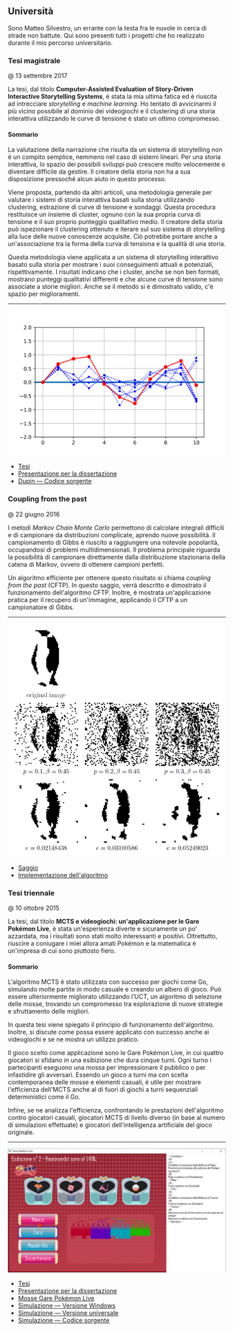 ## Università

Sono Matteo Silvestro, un errante con la testa fra le nuvole in cerca di strade non battute. Qui sono presenti tutti i progetti che ho realizzato durante il mio percorso universitario.


### Tesi magistrale

@ 13 settembre 2017

La tesi, dal titolo **Computer-Assisted Evaluation of Story-Driven Interactive Storytelling Systems**, è stata la mia ultima fatica ed è riuscita ad intrecciare *storytelling* e *machine learning*. Ho tentato di avvicinarmi il più vicino possibile al dominio dei videogiochi e il clustering di una storia interattiva utilizzando le curve di tensione è stato un ottimo compromesso.

#### Sommario

La valutazione della narrazione che risulta da un sistema di storytelling non è un compito semplice, nemmeno nel caso di sistemi lineari. Per una storia interattiva, lo spazio dei possibili sviluppi può crescere molto velocemente e diventare difficile da gestire. Il creatore della storia non ha a sua disposizione pressoché alcun aiuto in questo processo.

Viene proposta, partendo da altri articoli, una metodologia generale per valutare i sistemi di storia interattiva basati sulla storia utilizzando clustering, estrazione di curve di tensione e sondaggi. Questa procedura restituisce un insieme di cluster, ognuno con la sua propria curva di tensione e il suo proprio punteggio qualitativo medio. Il creatore della storia può ispezionare il clustering ottenuto e iterare sul suo sistema di storytelling alla luce delle nuove conoscenze acquisite. Ciò potrebbe portare anche a un'associazione tra la forma della curva di tensiona e la qualità di una storia.

Questa metodologia viene applicata a un sistema di storytelling interattivo basato sulla storia per mostrare i suoi conseguimenti attuali e potenziali, rispettivamente. I risultati indicano che i cluster, anche se non ben formati, mostrano punteggi qualitativi differenti e che alcune curve di tensione sono associate a storie migliori. Anche se il metodo si è dimostrato valido, c'è spazio per miglioramenti.

---

![Cluster con curva di tensione][img_sds]

* [Tesi][tesi_sds]
* [Presentazione per la dissertazione][pres_sds]
* [Dupin — Codice sorgente][dupin]

[img_sds]: /img/uni/sds_tension.png

[tesi_sds]: /files/uni/sds/thesis.pdf
[pres_sds]: /files/uni/sds/slides.pdf
[dupin]: https://github.com/msilvestro/dupin

### Coupling from the past

@ 22 giugno 2016

I metodi *Markov Chain Monte Carlo* permettono di calcolare integrali difficili e di campionare da distribuzioni complicate, aprendo nuove possibilità. Il campionamento di Gibbs è riuscito a raggiungere una notevole popolarità, occupandosi di problemi multidimensionali. Il problema principale riguarda la possibilità di campionare direttamente dalla distribuzione stazionaria della catena di Markov, ovvero di ottenere campioni perfetti.

Un algoritmo efficiente per ottenere questo risultato si chiama *coupling from the past* (CFTP). In questo saggio, verrà descritto e dimostrato il funzionamento dell'algoritmo CFTP. Inoltre, è mostrata un'applicazione pratica per il recupero di un'immagine, applicando il CFTP a un campionatore di Gibbs.

---

![Risultati dell'algoritmo CFTP][img_cftp]

* [Saggio][cftp]
* [Implementazione dell'algoritmo][image_restore]

[img_cftp]: /img/uni/cftp.png

[cftp]: /files/uni/sds/cftp.pdf
[image_restore]: /files/uni/sds/image_restore.R


### Tesi triennale

@ 10 ottobre 2015

La tesi, dal titolo **MCTS e videogiochi: un'applicazione per le Gare Pokémon Live**, è stata un'esperienza diverte e sicuramente un po' azzardata, ma i risultati sono stati molto interessanti e positivi. Oltrettutto, riuscire a coniugare i miei allora amati Pokémon e la matematica è un'impresa di cui sono piuttosto fiero.

#### Sommario

L'algoritmo MCTS è stato utilizzato con successo per giochi come Go, simulando molte partite in modo casuale e creando un albero di gioco. Può essere ulteriormente migliorato utilizzando l’UCT, un algoritmo di selezione delle mosse, trovando un compromesso tra esplorazione di nuove strategie e sfruttamento delle migliori.

In questa tesi viene spiegato il principio di funzionamento dell'algoritmo. Inoltre, si discute come possa essere applicato con successo anche ai videogiochi e se ne mostra un utilizzo pratico.

Il gioco scelto come applicazione sono le Gare Pokémon Live, in cui quattro giocatori si sfidano in una esibizione che dura cinque turni. Ogni turno i partecipanti eseguono una mossa per impressionare il pubblico o per infastidire gli avversari. Essendo un gioco a turni ma con scelta contemporanea delle mosse e elementi casuali, è utile per mostrare l'efficienza dell'MCTS anche al di fuori di giochi a turni sequenziali deterministici come il Go.

Infine, se ne analizza l'efficienza, confrontando le prestazioni dell'algoritmo contro giocatori casuali, giocatori MCTS di livello diverso (in base al numero di simulazioni effettuate) e giocatori dell'intelligenza artificiale del gioco originale.

---

![Schermata della simulazione][img_contest]

* [Tesi][tesi_tri]
* [Presentazione per la dissertazione][pres_tri]
* [Mosse Gare Pokémon Live][mosse]
* [Simulazione — Versione Windows][contest_exe]
* [Simulazione — Versione universale][contest_love]
* [Simulazione — Codice sorgente][contest_source]

[img_contest]: /img/uni/tri_contest.png

[tesi_tri]: /files/uni/tri/tesi.pdf
[pres_tri]: /files/uni/tri/diapositive.pdf
[mosse]: /files/uni/tri/MosseGarePokemonLive.pdf

[contest_exe]: /files/uni/tri/contest.zip
[contest_love]: /files/uni/tri/contest.love
[contest_source]: /files/uni/tri/contest_source.zip
